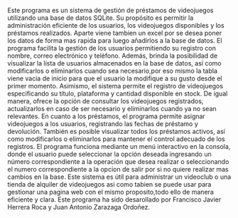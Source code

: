 Este programa es un sistema de gestión de préstamos de videojuegos utilizando una base de datos SQLite. Su propósito es permitir la administración eficiente de los usuarios, los videojuegos disponibles y los préstamos realizados.
Aparte viene tambien un excel por se desea poner los datos de forma mas rapida para luego añadirlos a la base de datos. 
El programa facilita la gestión de los usuarios permitiendo su registro con nombre, correo electrónico y teléfono. Además, brinda la posibilidad de visualizar la lista de usuarios almacenados en la base de datos, así como modificarlos o eliminarlos cuando sea necesario,por eso mismo la tabla viene vacia de inicio para que el usuario la modifique a su gusto desde el primer momento.
Asimismo, el sistema permite el registro de videojuegos especificando su título, plataforma y cantidad disponible en stock. De igual manera, ofrece la opción de consultar los videojuegos registrados, actualizarlos en caso de ser necesario y eliminarlos cuando ya no sean relevantes.
En cuanto a los préstamos, el programa permite asignar videojuegos a los usuarios, registrando las fechas de préstamo y devolución. También es posible visualizar todos los préstamos activos, así como modificarlos o eliminarlos para mantener el control adecuado de los registros.
El programa funciona mediante un menú interactivo en la consola, donde el usuario puede seleccionar la opción deseada ingresando un número correspondiente a la operación que desea realizar o seleccionando el numero correspondiente a la opcion de salir por si no quiere realizar mas cambios en la base.
Este sistema es útil para administrar un videoclub o una tienda de alquiler de videojuegos asi como tabien se puede usar para gestionar una pagina web con el mismo proposito,todo ello de manera eficiente y clara.
Este programa ha sido desarollado por Francisco Javier Herrera Roca y Juan Antonio Zarazaga Ordoñez.
